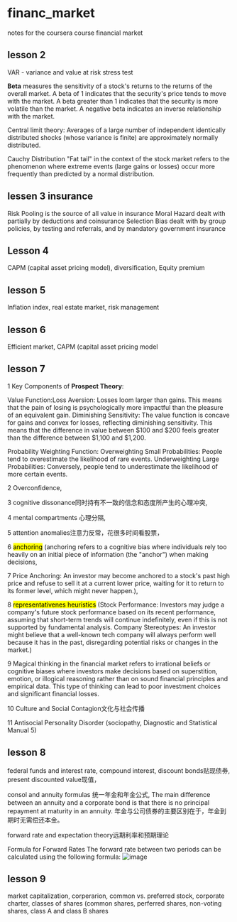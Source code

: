 # financ_market
notes for the coursera course financial market


## lesson 2 

VAR - variance and value at risk
stress test

<b>Beta</b> measures the sensitivity of a stock's returns to the returns of the overall market.
A beta of 1 indicates that the security's price tends to move with the market.
A beta greater than 1 indicates that the security is more volatile than the market.
A negative beta indicates an inverse relationship with the market.

Central limit theory: Averages of a large number of independent identically distributed shocks (whose variance is finite) are approximately normally distributed.

Cauchy Distribution
"Fat tail" in the context of the stock market refers to the phenomenon where extreme events (large gains or losses) occur more frequently than predicted by a normal distribution. 



## lessen 3 insurance

Risk Pooling is the source of all value in insurance
Moral Hazard dealt with partially by deductions and coinsurance
Selection Bias dealt with by group policies, by testing and referrals, and by mandatory government insurance



## Lesson 4
CAPM (capital asset pricing model), diversification, Equity premium 



## lesson 5
Inflation index, real estate market, risk management



## lesson 6
Efficient market, CAPM (capital asset pricing model



## lesson 7
1 Key Components of <b>Prospect Theory</b>:

Value Function:Loss Aversion: Losses loom larger than gains. This means that the pain of losing is psychologically more impactful than the pleasure of an equivalent gain.
Diminishing Sensitivity: The value function is concave for gains and convex for losses, reflecting diminishing sensitivity. This means that the difference in value between $100 and $200 feels greater than the difference between $1,100 and $1,200.

Probability Weighting Function:
Overweighting Small Probabilities: People tend to overestimate the likelihood of rare events.
Underweighting Large Probabilities: Conversely, people tend to underestimate the likelihood of more certain events.

2 Overconfidence, 

3 cognitive dissonance同时持有不一致的信念和态度所产生的心理冲突, 

4 mental compartments 心理分隔, 

5 attention anomalies注意力反常，花很多时间看股票， 

6 <mark>anchoring</mark> (anchoring refers to a cognitive bias where individuals rely too heavily on an initial piece of information (the "anchor") when making decisions, 

7 Price Anchoring: An investor may become anchored to a stock's past high price and refuse to sell it at a current lower price, waiting for it to return to its former level, which might never happen.), 

8 <mark>representativenes heuristics</mark> (Stock Performance: Investors may judge a company's future stock performance based on its recent performance, assuming that short-term trends will continue indefinitely, even if this is not supported by fundamental analysis. Company Stereotypes: An investor might believe that a well-known tech company will always perform well because it has in the past, disregarding potential risks or changes in the market.)

9 Magical thinking in the financial market refers to irrational beliefs or cognitive biases where investors make decisions based on superstition, emotion, or illogical reasoning rather than on sound financial principles and empirical data. This type of thinking can lead to poor investment choices and significant financial losses.

10 Culture and Social Contagion文化与社会传播

11 Antisocial Personality Disorder (sociopathy,  Diagnostic and Statistical Manual 5) 

## lesson 8
federal funds and interest rate, compound interest, discount bonds贴现债券, present discounted value现值， 

consol and annuity formulas 统一年金和年金公式,  The main difference between an annuity and a corporate bond is that there is no principal repayment at maturity in an annuity. 年金与公司债券的主要区别在于，年金到期时无需偿还本金。

forward rate and expectation theory远期利率和预期理论

Formula for Forward Rates
The forward rate between two periods can be calculated using the following formula:
![image](https://github.com/user-attachments/assets/7b39eaf4-8ba7-4b86-abb9-2f086e443bc5)

## lesson 9
market capitalization, corperarion, common vs. preferred stock, corporate charter, classes of shares (common shares, perferred shares, non-voting shares, class A and class B shares

